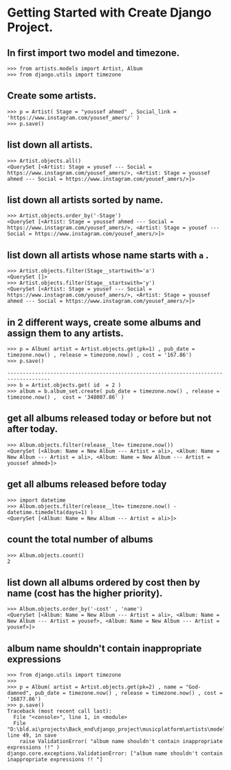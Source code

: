 
# Getting Started with Create Django Project.

## In first import two model and timezone.
``` 
>>> from artists.models import Artist, Album
>>> from django.utils import timezone
```

## Create some artists.
```
>>> p = Artist( Stage = "youssef ahmed" , Social_link = 'https://www.instagram.com/yousef_amers/' )
>>> p.save()
```

## list down all artists.
```
>>> Artist.objects.all()
<QuerySet [<Artist: Stage = yousef --- Social = https://www.instagram.com/yousef_amers/>, <Artist: Stage = youssef ahmed --- Social = https://www.instagram.com/yousef_amers/>]>
```

## list down all artists sorted by name.
```
>>> Artist.objects.order_by('-Stage') 
<QuerySet [<Artist: Stage = youssef ahmed --- Social = https://www.instagram.com/yousef_amers/>, <Artist: Stage = yousef --- Social = https://www.instagram.com/yousef_amers/>]>
```

## list down all artists whose name starts with `a` .
```
>>> Artist.objects.filter(Stage__startswith='a')
<QuerySet []>
>>> Artist.objects.filter(Stage__startswith='y') 
<QuerySet [<Artist: Stage = yousef --- Social = https://www.instagram.com/yousef_amers/>, <Artist: Stage = youssef ahmed --- Social = https://www.instagram.com/yousef_amers/>]>
```
## in 2 different ways, create some albums and assign them to any artists.
```
>>> p = Album( artist = Artist.objects.get(pk=1) , pub_date = timezone.now() , release = timezone.now() , cost = '167.86')
>>> p.save()

------------------------------------------------------------------------------------
>>> b = Artist.objects.get( id  = 2 )
>>> album = b.album_set.create( pub_date = timezone.now() , release = timezone.now() ,  cost = '348007.86' )

```
## get all albums released today or before but not after today.
```
>>> Album.objects.filter(release__lte= timezone.now())          
<QuerySet [<Album: Name = New Album --- Artist = ali>, <Album: Name = New Album --- Artist = ali>, <Album: Name = New Album --- Artist = youssef ahmed>]>

```

## get all albums released before today
```
>>> import datetime
>>> Album.objects.filter(release__lte= timezone.now() - datetime.timedelta(days=1) )
<QuerySet [<Album: Name = New Album --- Artist = ali>]>

```
## count the total number of albums
```
>>> Album.objects.count()
2
```
## list down all albums ordered by cost then by name (cost has the higher priority).
```
>>> Album.objects.order_by('-cost' , 'name')                                                             
<QuerySet [<Album: Name = New Album --- Artist = ali>, <Album: Name = New Album --- Artist = yousef>, <Album: Name = New Album --- Artist = yousef>]>
``` 
## album name shouldn't contain inappropriate expressions
```
>>> from django.utils import timezone
>>>
>>> p = Album( artist = Artist.objects.get(pk=2) , name = "God-damned", pub_date = timezone.now() , release = timezone.now() , cost = '16877.86')
>>> p.save()
Traceback (most recent call last):
  File "<console>", line 1, in <module>
  File "D:\bld.ai\projects\Back_end\django_project\musicplatform\artists\models.py", line 49, in save
    raise ValidationError( "album name shouldn't contain inappropriate expressions !!" )
django.core.exceptions.ValidationError: ["album name shouldn't contain inappropriate expressions !! "]
```

